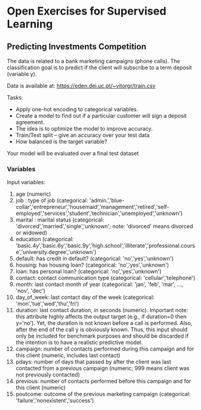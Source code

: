 # Open Exercises for Supervised Learning

## Predicting Investments Competition​

The data is related to a bank marketing campaigns (phone calls). The classification goal is to predict if the client will subscribe to a term deposit (variable y).

Data is available at: https://eden.dei.uc.pt/~vitorgr/train.csv​

Tasks:
- Apply one-hot encoding to categorical variables.​
- Create a model to find out if a particular customer will sign a deposit agreement.​
- The idea is to optimize the model to improve accuracy.​
- Train/Test split – give an accuracy over your test data​
- How balanced is the target variable? ​​

Your model will be evaluated over a final test dataset​

### Variables
Input variables:​
1. age (numeric)​
2. job : type of job (categorical: 'admin.','blue-collar','entrepreneur','housemaid','management','retired','self-employed','services','student','technician','unemployed','unknown')​
3. marital : marital status (categorical: 'divorced','married','single','unknown'; note: 'divorced' means divorced or widowed)​
4. education (categorical: 'basic.4y','basic.6y','basic.9y','high.school','illiterate','professional.course','university.degree','unknown')​
5. default: has credit in default? (categorical: 'no','yes','unknown')​
6. housing: has housing loan? (categorical: 'no','yes','unknown')​
7. loan: has personal loan? (categorical: 'no','yes','unknown')​
8. contact: contact communication type (categorical: 'cellular','telephone')​
9. month: last contact month of year (categorical: 'jan', 'feb', 'mar', ..., 'nov', 'dec')​
10. day_of_week: last contact day of the week (categorical: 'mon','tue','wed','thu','fri')​
11. duration: last contact duration, in seconds (numeric). Important note: this attribute highly affects the output target (e.g., if duration=0 then y='no'). Yet, the duration is not known before a call is performed. Also, after the end of the call y is obviously known. Thus, this input should only be included for benchmark purposes and should be discarded if the intention is to have a realistic predictive model.​
12. campaign: number of contacts performed during this campaign and for this client (numeric, includes last contact)​
13. pdays: number of days that passed by after the client was last contacted from a previous campaign (numeric; 999 means client was not previously contacted)​
14. previous: number of contacts performed before this campaign and for this client (numeric)​
15. poutcome: outcome of the previous marketing campaign (categorical: 'failure','nonexistent','success')
